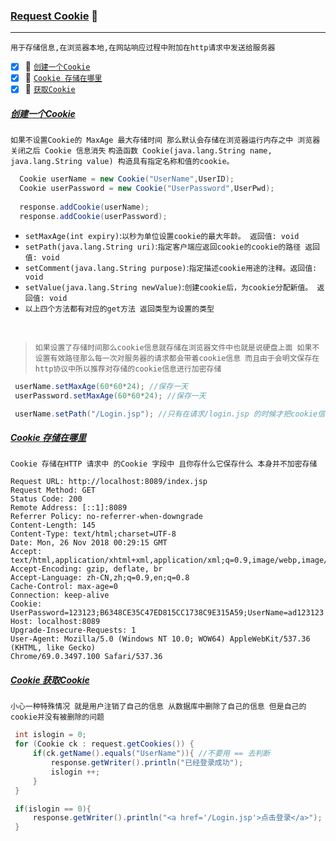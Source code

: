 ### [Request Cookie](#top) <b id="top"></b> :maple_leaf:

----
`用于存储信息,在浏览器本地,在网站响应过程中附加在http请求中发送给服务器`

- [x] :maple_leaf: [`创建一个Cookie`](#create) 
- [x] :maple_leaf: [`Cookie 存储在哪里`](#place) 
- [x] :maple_leaf: [`获取Cookie`](#get) 

##### [创建一个Cookie](#top)  <b id="create"></b>
`如果不设置Cookie的 MaxAge 最大存储时间 那么默认会存储在浏览器运行内存之中 浏览器关闭之后 Cookie 信息消失`
`构造函数 Cookie(java.lang.String name, java.lang.String value) 构造具有指定名称和值的cookie。`
```c#
  Cookie userName = new Cookie("UserName",UserID);
  Cookie userPassword = new Cookie("UserPassword",UserPwd);
  
  response.addCookie(userName);
  response.addCookie(userPassword);
```
* `setMaxAge(int expiry)`:`以秒为单位设置cookie的最大年龄。 返回值: void`
* `setPath(java.lang.String uri)`:`指定客户端应返回cookie的cookie的路径 返回值: void`
* `setComment(java.lang.String purpose)`:`指定描述cookie用途的注释。返回值: void`
* `setValue(java.lang.String newValue)`:`创建cookie后，为cookie分配新值。 返回值: void`
* `以上四个方法都有对应的get方法 返回类型为设置的类型`
<br/>

> `如果设置了存储时间那么cookie信息就存储在浏览器文件中也就是说硬盘上面 如果不设置有效路径那么每一次对服务器的请求都会带着cookie信息 而且由于会明文保存在
http协议中所以推荐对存储的cookie信息进行加密存储`


```c#
 userName.setMaxAge(60*60*24); //保存一天
 userPassword.setMaxAge(60*60*24); //保存一天

 userName.setPath("/Login.jsp"); //只有在请求/login.jsp 的时候才把cookie信息 加到http请求中
```


##### [Cookie 存储在哪里](#top)  <b id="place"></b>
`Cookie 存储在HTTP 请求中 的Cookie 字段中 且你存什么它保存什么 本身并不加密存储`
```http
Request URL: http://localhost:8089/index.jsp
Request Method: GET
Status Code: 200 
Remote Address: [::1]:8089
Referrer Policy: no-referrer-when-downgrade
Content-Length: 145
Content-Type: text/html;charset=UTF-8
Date: Mon, 26 Nov 2018 00:29:15 GMT
Accept: text/html,application/xhtml+xml,application/xml;q=0.9,image/webp,image/apng,*/*;q=0.8
Accept-Encoding: gzip, deflate, br
Accept-Language: zh-CN,zh;q=0.9,en;q=0.8
Cache-Control: max-age=0
Connection: keep-alive
Cookie: UserPassword=123123;B6348CE35C47ED815CC1738C9E315A59;UserName=ad123123
Host: localhost:8089
Upgrade-Insecure-Requests: 1
User-Agent: Mozilla/5.0 (Windows NT 10.0; WOW64) AppleWebKit/537.36 (KHTML, like Gecko) 
Chrome/69.0.3497.100 Safari/537.36
```
##### [Cookie 获取Cookie](#top)  <b id="get"></b>
`小心一种特殊情况 就是用户注销了自己的信息 从数据库中删除了自己的信息 但是自己的cookie并没有被删除的问题`
```c#
 int islogin = 0;
 for (Cookie ck : request.getCookies()) {
     if(ck.getName().equals("UserName")){ //不要用 == 去判断
         response.getWriter().println("已经登录成功");
         islogin ++;
     }
 }

 if(islogin == 0){
     response.getWriter().println("<a href='/Login.jsp'>点击登录</a>");
 }
```
